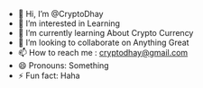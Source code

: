 - 👋 Hi, I’m @CryptoDhay
- 👀 I’m interested in Learning
- 🌱 I’m currently learning About Crypto Currency
- 💞️ I’m looking to collaborate on Anything Great
- 📫 How to reach me : cryptodhay@gmail.com
- 😄 Pronouns: Something
- ⚡ Fun fact: Haha

<!---
👋 Hi, I’m @CryptoDhay is a ✨ special ✨ repository because its `README.md` (this file) appears on your GitHub profile.
You can click the Preview link to take a look at your changes.
--->

